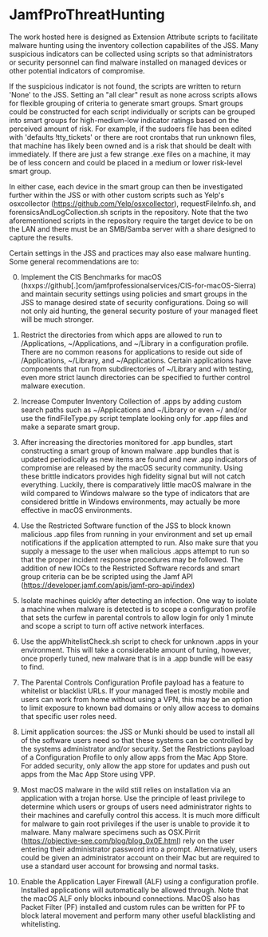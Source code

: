 # JamfProThreatHunting

The work hosted here is designed as Extension Attribute scripts to facilitate malware hunting using the inventory collection 
capabilites of the JSS. Many suspicious indicators can be collected using scripts so that administrators or security 
personnel can find malware installed on managed devices or other potential indicators of compromise. 

If the suspicious indicator is not found, the scripts are written to return 'None' to the JSS. Setting an "all clear" result 
as none across scripts allows for flexible grouping of criteria to generate smart groups. Smart groups could be
constructed for each script individually or scripts can be grouped into smart groups for high-medium-low indicator ratings
based on the perceived amount of risk. For example, if the sudoers file has been edited with 'defaults !tty_tickets' or 
there are root crontabs that run unknown files, that machine has likely been owned and is a risk that should be dealt with 
immediately. If there are just a few strange .exe files on a machine, it may be of less concern and could be placed in a 
medium or lower risk-level smart group. 

In either case, each device in the smart group can then be investigated further 
within the JSS or with other custom scripts such as Yelp's osxcollector (https://github.com/Yelp/osxcollector), 
requestFileInfo.sh, and forensicsAndLogCollection.sh scripts in the repository. Note that the two aforementioned scripts in
the repository require the target device to be on the LAN and there must be an SMB/Samba server with a share designed to
capture the results.

Certain settings in the JSS and practices may also ease malware hunting. Some general recommendations are to:

  0. Implement the CIS Benchmarks for macOS (hxxps://github[.]com/jamfprofessionalservices/CIS-for-macOS-Sierra) and 
     maintain security settings using policies and smart groups in the JSS to manage desired state of security 
     configurations. Doing so will not only aid hunting, the general security posture of your managed fleet will be much
     stronger.
  
  1. Restrict the directories from which apps are allowed to run to /Applications, ~/Applications, and ~/Library in a 
     configuration profile. There are no common reasons for applications to reside out side of /Applications, ~/Library, and
     ~/Applications. Certain applications have components that run from subdirectories of ~/Library and with testing, 
     even more strict launch directories can be specified to further control malware execution.
     
  2. Increase Computer Inventory Collection of .apps by adding custom search paths such as ~/Applications and ~/Library or 
     even ~/ and/or use the findFileType.py script template looking only for .app files and make a separate smart group.
     
  3. After increasing the directories monitored for .app bundles, start constructing a smart group of known malware .app 
     bundles that is updated periodically as new items are found and new .app indicators of compromise are released by the 
     macOS security community. Using these brittle indicators provides high fidelity signal but will not catch everything.
     Luckily, there is comparatively little macOS malware in the wild compared to Windows malware so the type of indicators 
     that are considered brittle in Windows environments, may actually be more effective in macOS environments.
     
  4. Use the Restricted Software function of the JSS to block known malicious .app files from running in your environment and 
     set up email notifications if the application attempted to run. Also make sure that you supply a message to the user 
     when malicious .apps attempt to run so that the proper incident response procedures may be followed. The addition of new 
     IOCs to the Restricted Software records and smart group criteria can be be scripted using the Jamf API 
     (https://developer.jamf.com/apis/jamf-pro-api/index)
     
  5. Isolate machines quickly after detecting an infection. One way to isolate a machine when malware is detected is to scope 
     a configuration profile that sets the curfew in parental controls to allow login for only 1 minute and scope a script to
     turn off active network interfaces.
     
  6. Use the appWhitelistCheck.sh script to check for unknown .apps in your environment. This will take a considerable amount
     of tuning, however, once properly tuned, new malware that is in a .app bundle will be easy to find.
     
  7. The Parental Controls Configuration Profile payload has a feature to whitelist or blacklist URLs. If your managed fleet
     is mostly mobile and users can work from home without using a VPN, this may be an option to limit exposure to known
     bad domains or only allow access to domains that specific user roles need.
     
  8. Limit application sources: the JSS or Munki should be used to install all of the software users need so that
     these systems can be controlled by the systems administrator and/or security. Set the Restrictions payload of a 
     Configuration Profile to only allow apps from the Mac App Store. For added security, only allow the app store for 
     updates and push out apps from the Mac App Store using VPP.

  9. Most macOS malware in the wild still relies on installation via an application with a trojan horse. Use the principle of 
     least privilege to determine which users or groups of users need administrator rights to their machines and carefully 
     control this access. It is much more difficult for malware to gain root privileges if the user is unable to provide it 
     to malware. Many malware specimens such as OSX.Pirrit (https://objective-see.com/blog/blog_0x0E.html) rely on the 
     user entering their administrator password into a prompt. Alternatively, users could be given an administrator account 
     on their Mac but are required to use a standard user account for browsing and normal tasks.
     
 10. Enable the Application Layer Firewall (ALF) using a configuration profile. Installed applications will automatically be 
     allowed through. Note that the macOS ALF only blocks inbound connections. MacOS also has Packet Filter (PF) installed 
     and custom rules can be written for PF to block lateral movement and perform many other useful blacklisting and 
     whitelisting.
